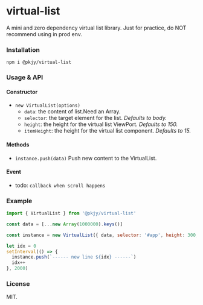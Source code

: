 virtual-list
=====

A mini and zero dependency virtual list library. Just for practice, do NOT recommend using in prod env.

### Installation
```
npm i @pkjy/virtual-list
```

### Usage & API
#### Constructor
- `new VirtualList(options)`
  - `data`: the content of list.Need an Array.
  - `selector`: the target element for the list. *Defaults to body.*
  - `height`: the height for the virtual list ViewPort. *Defaults to 150.*
  - `itemHeight`: the height for the virtual list component. *Defaults to 15.*
 
#### Methods
- `instance.push(data)`
Push new content to the VirtualList.

#### Event
- todo: `callback when scroll happens`

### Example
```js
import { VirtualList } from '@pkjy/virtual-list'

const data = [...new Array(1000000).keys()]

const instance = new VirtualList({ data, selector: '#app', height: 300, itemHeight: 30  })

let idx = 0
setInterval(() => {
  instance.push(`------ new line ${idx} ------`)
  idx++
}, 2000)

```

### License
MIT.